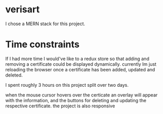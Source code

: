 # verisart

I chose a MERN stack for this project.

# Time constraints
If I had more time I would've like to a redux store so that adding and removing a certificate could be displayed dynamically.
currently Im just reloading the browser once a certificate has been added, updated and deleted. 


I spent roughly 3 hours on this project split over two days.


when the mouse cursor hovers over the certicate an overlay will appear with the information, and the buttons for deleting and updating the respective certificate. 
the project is also responsive 
